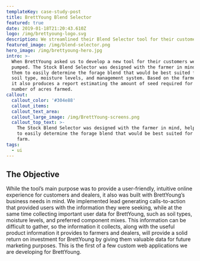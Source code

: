 ```yaml
---
templateKey: case-study-post
title: BrettYoung Blend Selector
featured: true
date: 2019-01-18T21:20:43.610Z
logo: /img/brettyoung-logo.svg
description: We streamlined their Blend Selector tool for their customers.
featured_image: /img/blend-selector.png
hero_image: /img/brettyoung-hero.jpg
intro: >-
  When BrettYoung asked us to develop a new tool for their customers we were
  pumped. The Stock Blend Selector was designed with the farmer in mind, helping
  them to easily determine the forage blend that would be best suited for their
  soil type, moisture levels, and management system. Based on the farmer’s input
  it also produces a report estimating the amount of seed required for the
  number of acres farmed.
callout:
  callout_color: '#304e88'
  callout_items:
  callout_text_area: 
  callout_large_image: /img/BrettYoung-screens.png
  callout_top_text: >-
    The Stock Blend Selector was designed with the farmer in mind, helping them
    to easily determine the forage blend that would be best suited for their
    farm.
tags:
  - ui
---
```

## The Objective

While the tool’s main purpose was to provide a user-friendly, intuitive online experience for customers and dealers, it also was built with BrettYoung’s business needs in mind. We implemented lead generating calls-to-action that provided users with the information they were seeking, while at the same time collecting important user data for BrettYoung, such as soil types, moisture levels, and preferred component mixes. This information can be difficult to gather, so the information it collects, along with the useful product information it provides to farmers and dealers, will provide a solid return on investment for BrettYoung by giving them valuable data for future marketing purposes. This is the first of a few custom web applications we are developing for BrettYoung.
